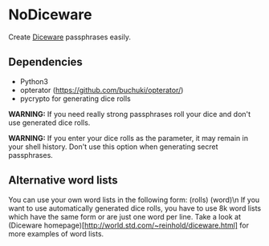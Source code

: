 NoDiceware
==========

Create [Diceware](http://world.std.com/~reinhold/diceware.html) passphrases easily.

Dependencies
------------
- Python3
- opterator (https://github.com/buchuki/opterator/)
- pycrypto for generating dice rolls

**WARNING:** If you need really strong passphrases roll your dice and don't use generated dice rolls.

**WARNING:** If you enter your dice rolls as the parameter, it may remain in your shell history. Don't use this option when generating secret passphrases.

Alternative word lists
----------------------
You can use your own word lists in the following form: (rolls) (word)\n
If you want to use automatically generated dice rolls, you have to use 8k word lists which have the same form or are just one word per line.
Take a look at (Diceware homepage)[http://world.std.com/~reinhold/diceware.html] for more examples of word lists.